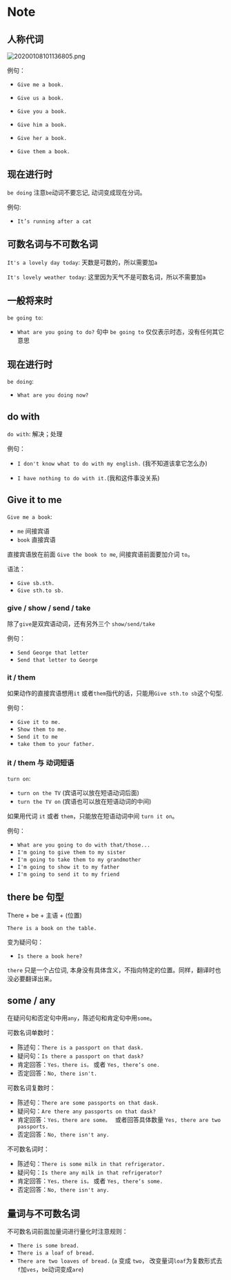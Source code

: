 # Note

## 人称代词

![20200108101136805.png](https://i.postimg.cc/ZRfjp3Jv/20200108101136805.png)

例句：

- `Give me a book.`

- `Give us a book.`

- `Give you a book.`

- `Give him a book.`

- `Give her a book.`

- `Give them a book.`

## 现在进行时

`be doing` 注意`be`动词不要忘记, 动词变成现在分词。

例句:

  - `It’s running after a cat`


## 可数名词与不可数名词

`It's a lovely day today`: 天数是可数的，所以需要加`a`

`It's lovely weather today`: 这里因为天气不是可数名词，所以不需要加`a`

## 一般将来时

`be going to`: 
  - `What are you going to do?` 句中 `be going to` 仅仅表示时态，没有任何其它意思

## 现在进行时

`be doing`:
  - `What are you doing now?`

## do with

`do with`: 解决；处理

例句：
  - `I don't know what to do with my english.` (我不知道该拿它怎么办)

  - `I have nothing to do with it.`(我和这件事没关系)

## Give it to me

`Give me a book`: 
  - `me` 间接宾语
  - `book` 直接宾语

直接宾语放在前面 `Give the book to me`, 间接宾语前面要加介词 `to`。

语法：
  - `Give sb.sth.`
  - `Give sth.to sb.`

### give / show / send / take

除了`give`是双宾语动词，还有另外三个 `show/send/take`

例句：
  - `Send George that letter`
  - `Send that letter to George`

### it / them

如果动作的直接宾语想用`it` 或者`them`指代的话，只能用`Give sth.to sb`这个句型.

例句：
  - `Give it to me.`
  - `Show them to me.`
  - `Send it to me`
  - `take them to your father.`

### it / them 与 动词短语

`turn on`:
  - `turn on the TV` (宾语可以放在短语动词后面)
  - `turn the TV on` (宾语也可以放在短语动词的中间)

如果用代词 `it` 或者 `them`，只能放在短语动词中间 `turn it on`。

例句：
  - `What are you going to do with that/those...`
  - `I'm going to give them to my sister`
  - `I'm going to take them to my grandmother`
  - `I'm going to show it to my father`
  - `I'm going to send it to my friend`

## there be 句型

There + be + 主语 + (位置)

`There is a book on the table.`

变为疑问句：
  - `Is there a book here?`

`there` 只是一个占位词, 本身没有具体含义，不指向特定的位置。同样，翻译时也没必要翻译出来。

## some / any

在疑问句和否定句中用`any`，陈述句和肯定句中用`some`。

可数名词单数时：
  - 陈述句：`There is a passport on that dask.`
  - 疑问句：`Is there a passport on that dask?`
  - 肯定回答：`Yes，there is。` 或者 `Yes, there‘s one.`
  - 否定回答：`No, there isn't.`

可数名词复数时：
  - 陈述句：`There are some passports on that dask.`
  - 疑问句：`Are there any passports on that dask?`
  - 肯定回答：`Yes，there are some。 ` 或者回答具体数量 `Yes, there are two passports.`
  - 否定回答：`No, there isn't any.`

不可数名词时：
  - 陈述句：`There is some milk in that refrigerator.`
  - 疑问句：`Is there any milk in that refrigerator?`
  - 肯定回答：`Yes，there is。` 或者 `Yes, there‘s some.`
  - 否定回答：`No, there isn't any.`

## 量词与不可数名词

不可数名词前面加量词进行量化时注意规则：

  - `There is some bread.`
  - `There is a loaf of bread.`
  - `There are two loaves of bread.` (`a` 变成 `two`， 改变量词`loaf`为复数形式去`f`加`ves`，`be`动词变成`are`)







